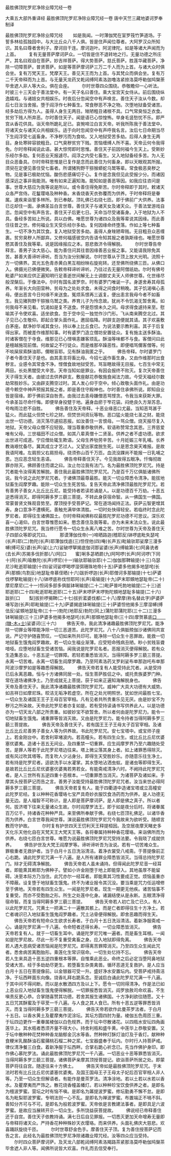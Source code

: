 最胜佛顶陀罗尼净除业障咒经一卷


大乘五大部外重译经
最胜佛顶陀罗尼净除业障咒经一卷
唐中天竺三藏地婆诃罗奉制译
　　

最胜佛顶陀罗尼净除业障咒经
　　如是我闻。一时薄伽梵在室罗筏竹笋道场。于誓多林给孤独园中。与大比丘众八千人俱。皆是住声闻位尊者。大阿罗汉众所知识。其名曰尊者舍利子。摩诃目干连。摩诃迦叶。阿泥律陀。如是等诸大声闻而为上首。
　　复有无量菩萨摩诃萨众。一切皆是住不退转地之行。无量功德之所庄严。其名曰观自在菩萨。妙吉祥菩萨。得大势菩萨。慈氏菩萨。胜莲华藏菩萨。净除一切障菩萨。普贤菩萨。如是等菩萨摩诃萨三万二千人而为上首。与诸大众时俱会坐。复有万梵天王。梵摩天王。善见天王而为上首。与其梵众而俱会坐。复有万二千天帝释而为上首。与无量天龙药叉乾闼缚阿素洛迦噜洛紧捺洛莫呼勒伽鸠槃荼毕舍遮人非人等大众。俱在会座。
　　尔时世尊四众围绕。恭敬瞻仰一心听法。时彼三十三天会于善法堂中。有一天子名曰善住。乘大宝宫天女侍从。前后围绕纵逸嬉戏。与诸妓女共相娱乐。时夜后分忽闻空中有声唤言。善住天子汝从今数。却后七日汝当舍报。堕于阎浮作七种畜生。常食秽恶不净之物。次堕地狱备受诸苦。经多劫后方得为人。虽得人身生无两目。矬陋粗丑诸根不具。口气常臭恒乏衣食。贫穷下贱人所弃恶。尔时善住天子。闻是语已心惊惶怖。举身毛竖愁忧不乐。即严宫从香花供具。诣天帝所跪礼足已。哀惋啼泣白言天帝。听我所陈我于善法堂中。将诸天女与诸天众共相娱乐。适于向时忽闻空中有声呼我名言。汝后七日命期当尽下生阎浮受七返畜身。不净秽污而为食啖。又入地狱受苦多劫。后得人身生无两目。身处寒碎容貌粗丑。口气臭秽贫穷下贱。苦恼缠缚人所不喜。天帝云何令我得免。尔时帝释闻说此语。甚大惊愕即时思惟。善住天子前因何福今生天上。受斯妙乐经尔多劫。复何恶业天报遽尽。阎浮之内受七畜生。又入地狱备经多苦。为人无目众恶备具。尔时帝释思惟是已复作是念而此善住为何畜身。即以天眼观其所报。须臾在定便见善住受七畜者。所谓猪狗野干猕猴蟒蛇乌鹫等辈。常食极恶臭秽之物。见是事已极助忧恼。酸伤悲感痛切于心。复作是念我但见此受报少分。而诸因感深远之事非我能测。唯有如来正遍知海。能知如是善恶等因。如我应往咨问是事。世尊大慈应为我等说是所以。或令善住得免斯苦。尔时帝释即于其时。敕诸天众各严宫侍。花鬘璎珞及种种香。末香烧香天衣弥覆而为供养。于时帝释将是眷属。速疾来诣誓多林所。到已奉献。顶礼佛已右绕七匝。即于佛前广大供养。法事已讫却住一面。承佛圣旨白言世尊。善住天子与诸天女及诸天众。于善法堂游戏自恣。忽闻空中有声告言。善住天子后更七日。天命当尽受诸畜身。入于地狱为人不具。备经多苦如上所说。具以白佛。唯愿世尊为诸四众及我等辈说其因缘。而此善住往昔之世。修何福业生天受乐经尔多劫。复何因缘命终堕落。作如上等七种畜生。一切不净为其饮食。复入地狱受苦多劫。虽得人身矬陋卑贱。无目粗丑众恶缠裹。贫穷臭秽人所鄙弃。又修何福感彼空内告语令知其报之者孰斯缘也。唯愿世尊愍其善住及我等辈。说是因缘报应之本。慈悲救济令得解脱。
　　尔时世尊告帝释言。善男子汝大慈心。能为善住问其往昔因缘善恶业报之事。又能请我除免其苦。甚善大善谛听谛听。吾当为汝分别解说。尔时世尊从于顶上放大光明。流照十方一切佛界。其光五色青赤黄白黑互相纷映右旋宛转。还至佛所绕佛三匝。从佛口入。佛摄光已佛便微笑。告敕帝释谛听谛听。乃往过去无量阿僧祇劫。尔时有佛号毗婆尸如来应供正遍知明行足善逝世间解无上士调御丈夫天人师佛世尊。化世缘尽般涅槃后。于像法中。尔时有国名波罗奈。时有婆罗门唯诞一子。身遂舍寿其母孤养。年渐长大向田营种。贫母为之处处求食。未得之间食时稍晚。其子饥渴嗔心恚母。便出恶言今日何缘不来送食。冤烦系恨再三返复。便出恚言我母今者不如畜生。我见猪狗野干猕猴乌鹫之类。养育儿子为怜念故。犹尚不令饥渴无暂舍离。如何我母不来见看。饥渴如是复不送食。怀是怨恨未久之间。母求得食遽持来至。慰喻其子令使欢喜。适坐欲食。忽于空中见一独觉作沙门形。飞从南来腾空北过。其子见已心生敬仰。即起合掌头面作礼。邀屈临降。时辟支迦便就其请。其子欢喜敷白茅座。献净妙华减其食分。持以奉上比丘食已。为说法要示教利喜。其子于后复得出家。而被差作维那知事。时有婆罗门造立僧坊安置徒众。复有施主送多酥油。时诸客僧在于寺食。维那见已心悭嗔恚嫌客烦乱。酥油等味都不与食。客僧问曰此是檀越施现前僧。何故留之不行徒众。而是维那卒躁恶性。即便唱骂儞客僧等。何不啖屎尿索酥油耶。儞眼盲耶。见有酥油我匿之乎。
　　佛告帝释。尔时婆罗门子者今善住天子是也。由其恚言将畜比母。今招七返作畜生身。又由作维那时出食秽言。业感令其常食不净。悭僧食故地狱受苦。骂盲瞎故得无目报。七百生中常无两目。长处黑闇受大辛苦。天帝当知如是罪业。有因会报终不败灭。复次天帝善住天子得生天者。由彼过去供养辟支。敷座献花恭敬施食闻法力故。今受天福经尔数劫常胜妙乐。又由辟支腾空过时。其人发心仰于空中。倾心致敬头面作礼。由是功德今赖空中神声预报其报之者。即是善住守殿神也。尔时善住承佛所说。即知自业皆是宿缘。即于佛前深自咎责。由我过去恚母嫌僧恶骂悭贪。令我当来获斯大罪。今承圣旨尽命忏悔。即便举身投躄于地。遍身血瘀于笮花袋。闷绝良久方渐苏息。号啕雨泣悲不自胜。
　　佛告善住及天帝释。十恶业缘恶口尤最。当知恶骂甚于猛火。而此猛火但焚七珍之财。但焚世间资玩等物。恶口猛火能烧七圣之财。能烧出世一切功德。消灭荡尽遽招恶报。如汝善住一言恨母。一骂众僧。烧天报尽复入地狱。天帝父母众僧不应轻毁。理当尊重恭敬供养。软语称赞常念其恩。三界慈爱唯有父母。三世福田不过众僧。如其八辈真僧十二贤圣。供养之者不虚功德。欲求出世进可成道。宁应僧处辄生欺语。父母生养劬劳辛苦。十月妊娠三年乳哺。长养教诲艰忧备尽。冀其成立才艺过人。又望出家度脱生死。以是恩念昊天难报。是故我语阿难。左肩担父右肩担母。绕须弥山百千万匝。血流没踝尚不能报一日乳哺之恩。岂应恶念轻生恚语。
　　佛告帝释善住天子。今见我故得五眼净。忏悔彻故罪亦除灭。佛顾善住而谓之曰。汝止勿泣我有法门。名为最胜佛顶陀罗尼咒。持是咒者能令汝得离苦解脱。善住我此最胜佛顶陀罗尼咒。乃是百千万亿俱胝诸佛所说。我今说之此陀罗尼咒者。于诸佛顶最尊最胜。能灭一切业障悉令清净。能拔地狱畜生阎摩罗趣。能除一切众生生死苦恼。复告天帝此清净佛顶最胜陀罗尼咒。若有善男子善女人比丘比丘尼。能受持者若读若诵是人。以是功德百千万劫。十恶五逆悉得消灭。即得阿耨多罗三藐三菩提。不转此身获宿命智。从一佛国生一佛国。常蒙普贤文殊观音势至。摩顶授手受菩萨记。常在道场闻持正法。获萨云智更增其寿。身口意净不遭横死。善触充满举体清胜。一切时处快得轻安。若临终时念此陀罗尼者。即得往生诸佛国土。尔时帝释闻佛称叹最胜陀罗尼功德不可思议。深乐欢喜一心渴仰。白言世尊惟愿如来。愍念善住及我等辈。亦为未来末法众生。说此最胜佛顶陀罗尼咒。我当修行愿令一切众生永离八难之苦。尔时世尊为天帝及善住天子四部众等即说咒曰。
　　那谟薄伽伐帝(一)啼晒路迦(稽耶反)钵啰底毗失瑟咤(长声)耶(二)勃陀(长声)耶薄伽伐底(三)怛侄他(四)唵(长声五)毗输驮耶娑摩三漫多嚩(缚可反)婆(长声)娑(上六)娑破啰拏揭底伽诃那娑婆(长声)缚输第(七)阿鼻诜者(去长声)苏揭多伐折那(八)阿[口　　蜜]唎多苾晒罽(九)阿呵啰(长声)阿诃啰(下同十)阿(长声)瑜散陀(长声)啰尼(十一)输驮耶输驮耶(十二)伽伽那鞞输提(十三)乌瑟尼沙毗逝耶输提(十四)娑诃娑啰喝啰湿弭珊珠地帝(十五)萨婆多他揭多地瑟咤(长声)那頞(鸟割反)地瑟耻帝慕侄晒(十六)跋折啰迦(长声)耶僧诃多那输提(十七)萨婆伐啰拏毗输提(十八)钵啰底祢伐怛耶阿(长声)瑜输提(十九)萨末耶頞地瑟耻帝(二十)摩尼摩尼(二十一)怛闼多部多俱胝钵唎输提(二十二)毗萨普吒勃地输提(二十三)逝耶逝耶(二十四)毗逝耶毗逝耶(二十五)萨末啰萨末啰勃陀頞地瑟耻多输提(二十六)跋折[口　　梨]拔折啰揭鞞(二十七)拔折灆婆伐都(二十八)摩摩(称名替此字)萨婆萨埵写迦(长声)耶毗输提(二十九)萨婆揭底钵唎输提(三十)萨婆怛他揭多三摩湿嚩(缚佉反)娑頞地瑟耻帝(三十一)勃陀(地耶反)勃陀(同上)蒲陀耶蒲陀耶(三十二)三漫多钵唎输提(三十三)萨婆多他揭多地瑟吒(长声)那頞地瑟耻帝(三十四)摩贺慕底[口　　(隸-木+士)](三十五)娑婆诃(三十六)
　　佛告天帝。我此清净诸趣最胜佛顶陀罗尼咒。能净除一切罪业等障能净除一切三恶道苦。此陀罗尼咒。八十八俱胝殑伽沙诸佛同共宣说。严记守护随喜赞叹。一切如来所共印可。能净除一切众生十恶罪故。能救一切地狱畜生饿鬼阎罗趣故。若一切众生福业渐薄。应受短命残病丑陋。眇小贫贱盲聋喑哑。应堕地狱畜生受诸苦恼。闻我说是陀罗尼名者。恶报消灭便得解脱。若有众生造集恶业。十恶五逆一切罪障。若轻若重悉皆消灭。当得阿耨多罗三藐三菩提。永离一切苦难。永离一切畜生阎摩罗趣。乃至阿素洛药叉罗刹娑布单那迦吒布单那阿波沙摩罗如是等趣悉得解脱。
　　佛告天帝若复有人能受持此咒者。从是受持已后永离恶趣。恒与十方诸佛同居一处。恒生菩萨胜侣之中。或托贵族婆罗门种。常在道场诸佛净土。乃至成就无上菩提。获于如来正遍知海解脱身也。
　　佛告天帝及善住天子。我此清净诸趣最胜佛顶陀罗尼咒。威神广大具大功德有大威势。如吉祥日如摩尼珠。皎洁无垢净若虚空。所在之处光明照世。犹如世间最胜七宝。一切众生及诸国王王子王母百官宰相。凡有见者共所贵重乐见无厌。由是妙宝不为秽污之所染故。天帝此陀罗尼者亦复如是。若有受持读诵书写供养此人。以是功德亦为一切天龙八部之所贵重。如彼妙宝不欲暂舍。所以者何由是陀罗尼力。能令一切地狱畜生饿鬼。诸重罪等皆消灭故。又由是陀罗尼力。能令持者当得阿耨多罗三藐三菩提故。
　　佛告天帝及善住天子。若有国王王子王母太子百官宰相。及诸比丘比丘尼善男子善女人等为供养故。书此陀罗尼咒。安七宝塔中。或宝师子座上。若金刚台中。若舍利窣堵波内。若高幢头。若有四生众生。或比丘比丘尼优婆塞优婆夷。造诸十恶五无间业。及四重禁一切重罪。应生阎摩罗界乃至六趣随处受苦。是罪人等若于此陀罗尼塔边往来。塔上微尘落其身上者。如上诸罪悉得除灭。或有风过吹其塔等。而复吹人少沾身分。即得生天受胜妙乐。亦随意乐往生净土。若有持是陀罗尼者。适欲洗手以水灌掌。其水堕地沾洒虫蚁。是诸虫等即得生天。是故若比丘比丘尼优婆塞优婆夷若男若女。有能斋戒清净六时。不阙持此陀罗尼咒者。是人三世所有五逆四重十恶根本。一切重罪悉当消灭。为诸菩萨及诸如来。手摩其头授菩萨记而告之言。善男子汝能受持最胜佛顶陀罗尼咒者。汝当来世必得阿耨多罗三藐三菩提。
　　佛告天帝若复有人。能于四衢道中造诸宝塔或立高幢安此陀罗尼经。复以种种花香璎珞七宝严具奇妙衣服饮食汤药而为供养。是人功德无量无边。是人福智不可称计。是人即是菩萨摩诃萨。是人即是佛之真子。所以者何。拔济塔下往来无量诸众生故。尔时阎摩罗法王。即于如是夜分后时。将诸眷属百万亿千。持诸香花种种严具。来至佛所奉献于佛。右绕七匝顶礼佛足。以诸华香而为供养。白言世尊我闻世尊。演说最胜佛顶陀罗尼咒今我故来为欲听受。随顺言教而守护故。
　　尔时复有护世四天王忉利天王释提桓因。及空居夜摩天睹史多天化乐天他化自在天梵天王大梵天王等。各将眷属持种种香花璎珞。来诣佛所而为供养。右绕七匝白言世尊。唯愿为说最胜佛顶陀罗尼咒受持法要。令我晓了成就供养。
　　佛告护世及大梵王阎摩罗等。谛听谛听吾为汝说。若有一切苦难众生。罪极重者无救护者。当于白月十五日洗浴清洁。着净衣裳受八戒斋。于菩提像前正心右跪。诵此陀罗尼咒满一千八遍。是人所有诸罪业障悉皆消灭。当得总持陀罗尼门。辩才无碍清净解脱。
　　佛告天帝若人虽未诵持。但得闻此陀罗尼音一经耳者。即能熏其赖耶为佛种子。譬如小许金刚堕于地上即能穿入。其地虽厚不能留碍。决至本际方乃当住。此咒亦尔一经耳者。即能熏其习性要成正觉。烦恼虽重亦不障蔽。设复堕于地狱畜生饿鬼。终不为诸业报令其沉没。要当乘是咒力任运增修至于佛地。天帝若有四生众生。一闻是陀罗尼者。现生一期更无他疾。诸苦恼事不复重受。而亦不受胞胎之形。所生之处莲中化身。诸漏结使从是永断。五眼清净得宿命智。而复当得阿耨多罗三藐三菩提。
　　佛告天帝若人初亡及亡已久。有人以此陀罗尼咒。咒黄土一把满二十一遍散其骸上。而是亡者即得往生十方净土。若亡者魂识已入地狱畜生饿鬼阎罗趣者。咒土沾骨便得解脱。即舍恶趣而得生天。
　　佛告天帝若有短命众生欲求长寿者。于白月十五日洗浴清洁。着新净服斋戒一心。诵是陀罗尼满一千八遍。令命短者还得长寿。一切业障悉皆消灭。
　　佛告天帝若复有人。就于一切畜生耳中。诵是陀罗尼咒唯一遍者。而是畜生耳根。一闻如是陀罗尼故。尽此一形不复重受禽畜之身。应入地狱即得免离。
　　佛告天帝若人遇大恶病受诸苦恼闻是陀罗尼咒。即得离苦罪障消灭。乃至四生众生闻此咒者。悉舍病苦离胞胎形。乘莲化生常识宿命。一切生处忆持不忘。
　　佛告天帝若人生来具造十恶五逆四重根本等罪。自惟乘此恶业。命终之后必定当堕阿鼻地狱受诸大苦。经于多劫劫尽更生。若堕畜生杂类禽兽。循环恶道无复救护。是人应当白月十五日在菩提像前。以金银器可受一升。盛好净水安置坛内。受菩萨戒持斋洁净。于坛西畔面东向像。烧香礼拜右跪系念。至诚启白诵此陀罗尼咒满一千八遍。于其中间不得间断。而以是水散洒四方及以上下。愿令一切同得清净。作是法已如上恶业应入地狱畜生饿鬼便得解脱。一切罪报悉皆消灭。阎罗放赦司命欢喜。不生嗔责反更心恭。合掌随喜赞其功德。若舍其报生诸佛国。十方净刹欲往随愿。又十五日咒其酥蜜及于荜茇一千八遍。与人食之其人食已。所有十恶五逆等罪悉皆消灭。而复当得阿耨多罗三藐三菩提。
　　佛告天帝若欲作此曼茶罗法者。于白月十五日。以香水黄土及瞿摩夷作泥涂坛。其坛方圆四肘为量。棱伽五色周匝三重。于坛四边更作一重眷属棱伽以白色规界。而于坛中尽散诸花。以四瓶水安坛四角画莲华上。其水瓶者悉须齐量不得大小。持舍利瓶和盛牛黄。中莲华上恭敬安置。又于坛中散种种花焚种种香龙脑郁金沉水等香。然种种灯酥灯油灯及于香灯。献种种食粳米乳酪酥油石蜜蒱桃石榴二种之浆。七宝器盛奉于坛内。尔时行人持菩萨戒。律仪清净餐三白食。着新净服于坛西畔。合掌右跪心祈念已。先当作佛护身印。即作佛心慕陀罗法。诵此最胜佛顶陀罗尼咒一千八遍。一切恶业十恶等罪悉皆消灭。当得阿耨多罗三藐三菩提。诸佛菩萨亲摩其顶授菩提记。欲诣菩萨所居之处。即蒙菩萨将往自宫。随逐往来十方佛土。
　　佛告天帝如是最胜佛顶陀罗尼咒。于末法时若有比丘比丘尼优婆塞优婆夷。及国王国母王子王母太子妃后百官宰相人非人等。乃至一切众生但解语者。有能作是曼茶罗法。清净涂地。若以土若以水若以香水。及瞿摩夷而严饰之。散花烧香幢盖幡灯。若以种种珍宝饮食供养之者。是即名为檀波罗蜜。营坛之时有恼不嗔。是即名为羼提波罗蜜。修坛勤勇不懈不怠。是即名为毗梨耶波罗蜜。专明法则一心不乱。是即名为禅波罗蜜。布置端正不喎不斜。善知分齐可与不可。是即名为般若波罗蜜。天帝依是言教建法事者。是即具足六波罗蜜。是故应当展转开示一切众生。多所饶益获菩提故。
　　佛说经已帝释善住还于自宫。善住天子依教持诵。满七日后自见罪报。一切悉灭更加天命增寿无量即与帝释将诸天众。严持香花种种殊妙天衣璎珞。而来供养。头面礼佛庆大慈悲。欢喜踊跃旋绕千匝。
　　尔时世尊舒金色手。摩善住天子顶。复为善住授菩萨记而告之言。此经名为最胜佛顶陀罗尼净除诸趣业障咒经。汝等四众应当受持。
　　尔时四众菩萨摩诃萨。及天龙八部乾闼缚阿素洛羯路茶紧那洛莫呼勒伽鸠槃茶毕舍遮人非人等。闻佛所说皆大欢喜。作礼而去信受奉行。
